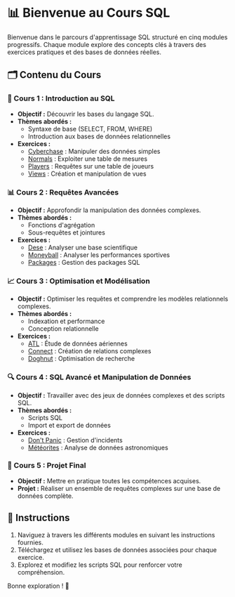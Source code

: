 # 📊 Bienvenue au Cours SQL

Bienvenue dans le parcours d'apprentissage SQL structuré en cinq modules progressifs. Chaque module explore des concepts clés à travers des exercices pratiques et des bases de données réelles.

## 🗂️ Contenu du Cours

### 📖 Cours 1 : Introduction au SQL
- **Objectif :** Découvrir les bases du langage SQL.
- **Thèmes abordés :**
    - Syntaxe de base (SELECT, FROM, WHERE)
    - Introduction aux bases de données relationnelles
- **Exercices :**
    - [Cyberchase](cours1/cyberchase/instructions.md) : Manipuler des données simples
    - [Normals](cours1/normals/instructions.md) : Exploiter une table de mesures
    - [Players](cours1/players/instructions.md) : Requêtes sur une table de joueurs
    - [Views](cours1/views/instructions.md) : Création et manipulation de vues

### 📊 Cours 2 : Requêtes Avancées
- **Objectif :** Approfondir la manipulation des données complexes.
- **Thèmes abordés :**
    - Fonctions d'agrégation
    - Sous-requêtes et jointures
- **Exercices :**
    - [Dese](cours2/dese/instructions.md) : Analyser une base scientifique
    - [Moneyball](cours2/moneyball/instructions.md) : Analyser les performances sportives
    - [Packages](cours2/packages/instructions.md) : Gestion des packages SQL

### 📈 Cours 3 : Optimisation et Modélisation
- **Objectif :** Optimiser les requêtes et comprendre les modèles relationnels complexes.
- **Thèmes abordés :**
    - Indexation et performance
    - Conception relationnelle
- **Exercices :**
    - [ATL](cours3/atl/instructions.md) : Étude de données aériennes
    - [Connect](cours3/connect/instructions.md) : Création de relations complexes
    - [Doghnut](cours3/doghnut/instructions.md) : Optimisation de recherche

### 🔍 Cours 4 : SQL Avancé et Manipulation de Données
- **Objectif :** Travailler avec des jeux de données complexes et des scripts SQL.
- **Thèmes abordés :**
    - Scripts SQL
    - Import et export de données
- **Exercices :**
    - [Don't Panic](cours4/dont-panic/instructions.md) : Gestion d'incidents
    - [Météorites](cours4/meteorites/instructions.md) : Analyse de données astronomiques

### 🚀 Cours 5 : Projet Final
- **Objectif :** Mettre en pratique toutes les compétences acquises.
- **Projet :** Réaliser un ensemble de requêtes complexes sur une base de données complète.

## 📌 Instructions
1. Naviguez à travers les différents modules en suivant les instructions fournies.
2. Téléchargez et utilisez les bases de données associées pour chaque exercice.
3. Explorez et modifiez les scripts SQL pour renforcer votre compréhension.

Bonne exploration ! 🎯